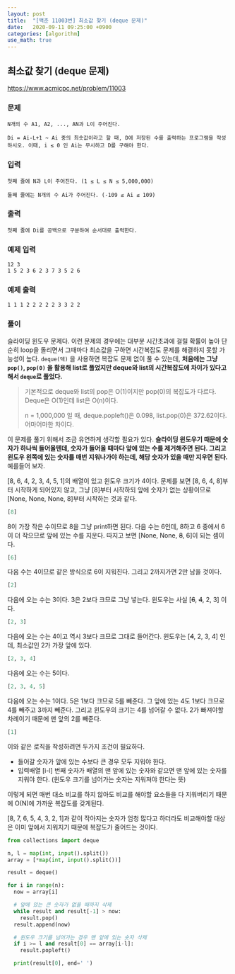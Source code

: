```yaml
---
layout: post
title:  "[백준 11003번] 최소값 찾기 (deque 문제)"
date:   2020-09-11 09:25:00 +0900
categories: [algorithm]
use_math: true
---
```


## 최소값 찾기 (deque 문제)

https://www.acmicpc.net/problem/11003

### 문제

```text
N개의 수 A1, A2, ..., AN과 L이 주어진다.

Di = Ai-L+1 ~ Ai 중의 최솟값이라고 할 때, D에 저장된 수를 출력하는 프로그램을 작성하시오. 이때, i ≤ 0 인 Ai는 무시하고 D를 구해야 한다.
```

### 입력

```
첫째 줄에 N과 L이 주어진다. (1 ≤ L ≤ N ≤ 5,000,000)

둘째 줄에는 N개의 수 Ai가 주어진다. (-109 ≤ Ai ≤ 109)
```

### 출력

```
첫째 줄에 Di를 공백으로 구분하여 순서대로 출력한다.
```

### 예제 입력

```
12 3
1 5 2 3 6 2 3 7 3 5 2 6
```

### 예제 출력

```
1 1 1 2 2 2 2 2 3 3 2 2
```

### 풀이

슬라이딩 윈도우 문제다. 이런 문제의 경우에는 대부분 시간초과에 걸릴 확률이 높아 단순히 loop을 돌리면서 그때마다 최소값을 구하면 시간복잡도 문제를 해결하지 못할 가능성이 높다. `deque(덱)` 을 사용하면 복잡도 문제 없이 풀 수 있는데, **처음에는 그냥 `pop()`, `pop(0)` 을 활용해 list로 풀었지만 deque와 list의 시간복잡도에 차이가 있다고 해서 `deque`로 풀었다.**



> 기본적으로 deque와 list의 pop은 O(1)이지만 pop(0)의 복잡도가 다르다. Deque은 O(1)인데 list은 O(n)이다.
>
> n = 1,000,000 일 때, deque.popleft()은 0.098, list.pop(0)은 372.62이다. 어마어마한 차이다.



이 문제를 풀기 위해서 조금 유연하게 생각할 필요가 있다. **슬라이딩 윈도우기 때문에 숫자가 하나씩 들어올텐데, 숫자가 들어올 때마다 앞에 있는 수를 제거해주면 된다. 그리고 윈도우 왼쪽에 있는 숫자를 매번 지워나가야 하는데, 해당 숫자가 있을 때만 지우면 된다.** 예를들어 보자. 

[8, 6, 4, 2, 3, 4, 5, 1]의 배열이 있고 윈도우 크기가 4이다. 문제를 보면 [8, 6, 4, 8]부터 시작하게 되어있지 않고, 그냥 [8]부터 시작하되 앞에 숫자가 없는 상황이므로 [None, None, None, 8]부터 시작하는 것과 같다.

```python
[8]
```

8이 가장 작은 수이므로 8을 그냥 print하면 된다. 다음 수는 6인데, 8하고 6 중에서 6이 더 작으므로 앞에 있는 수를 지운다. 따지고 보면 [None, None, ~~8~~, 6]이 되는 셈이다.

```python
[6]
```

다음 수는 4이므로 같은 방식으로 6이 지워진다. 그리고 2까지가면 2만 남을 것이다.

```python
[2]
```

다음에 오는 수는 3이다. 3은 2보다 크므로 그냥 넣는다. 윈도우는 사실 [~~6~~, ~~4~~, 2, 3] 이다.

```python
[2, 3]
```

다음에 오는 수는 4이고 역시 3보다 크므로 그대로 들어간다. 윈도우는 [~~4~~, 2, 3, 4] 인데, 최소값인 2가 가장 앞에 있다.

```python
[2, 3, 4]
```

다음에 오는 수는 5이다.

```python
[2, 3, 4, 5]
```

다음에 오는 수는 1이다. 5은 1보다 크므로 5를 빼준다. 그 앞에 있는 4도 1보다 크므로 4를 빼주고 3까지 빼준다. 그리고 윈도우의 크기는 4를 넘어갈 수 없다. 2가 빠져야할 차례이기 때문에 맨 앞의 2를 빼준다.

```python
[1]
```

이와 같은 로직을 작성하려면 두가지 조건이 필요하다.

* 들어갈 숫자가 앞에 있는 수보다 큰 경우 모두 지워야 한다.
* 입력배열 [i-l] 번째 숫자가 배열의 맨 앞에 있는 숫자와 같으면 맨 앞에 있는 숫자를 지워야 한다. (윈도우 크기를 넘어가는 숫자는 지워져야 한다는 뜻)

이렇게 되면 매번 대소 비교를 하지 않아도 비교를 해야할 요소들을 다 지워버리기 때문에 O(N)에 가까운 복잡도를 갖게된다.

[8, 7, 6, 5, 4, 3, 2, 1]과 같이 작아지는 숫자가 엄청 많다고 하더라도 비교해야할 대상은 이미 앞에서 지워지기 때문에 복잡도가 줄어드는 것이다.

```python
from collections import deque

n, l = map(int, input().split())
array = [*map(int, input().split())]

result = deque()

for i in range(n):
  now = array[i]

  # 앞에 있는 큰 숫자가 없을 때까지 삭제
  while result and result[-1] > now:
    result.pop()
  result.append(now)

  # 윈도우 크기를 넘어가는 경우 맨 앞에 있는 숫자 삭제
  if i >= l and result[0] == array[i-l]:
    result.popleft()

  print(result[0], end=' ')

```

